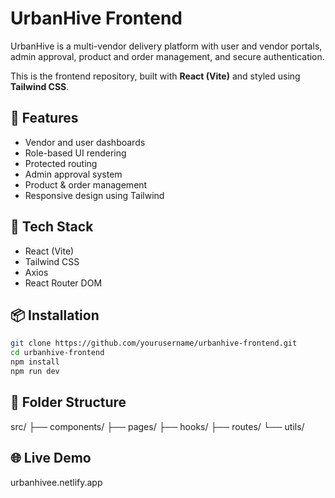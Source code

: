 # UrbanHive Frontend

UrbanHive is a multi-vendor delivery platform with user and vendor portals, admin approval, product and order management, and secure authentication.

This is the frontend repository, built with **React (Vite)** and styled using **Tailwind CSS**.

## 🔧 Features

- Vendor and user dashboards
- Role-based UI rendering
- Protected routing
- Admin approval system
- Product & order management
- Responsive design using Tailwind

## 🚀 Tech Stack

- React (Vite)
- Tailwind CSS
- Axios
- React Router DOM

## 📦 Installation

```bash
git clone https://github.com/yourusername/urbanhive-frontend.git
cd urbanhive-frontend
npm install
npm run dev
```

## 📂 Folder Structure
src/
  ├── components/
  ├── pages/
  ├── hooks/
  ├── routes/
  └── utils/

## 🌐 Live Demo
urbanhivee.netlify.app
